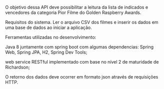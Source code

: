 O objetivo dessa API deve possibilitar a leitura da lista de indicados e vencedores da categoria Pior Filme do Golden Raspberry Awards.

Requisitos do sistema.
Ler o arquivo CSV dos filmes e inserir os dados em uma base de dados ao iniciar a
aplicação.

Ferramentas utilizadas no desenvolvimento:

Java 8 juntamente com spring boot com algumas dependencias: Spring Web, Spring JPA, H2, Spring Dev Tools;

web service RESTful implementado com base no nível 2 de maturidade de Richardson;

O retorno dos dados deve ocorrer em formato json através de requisições HTTP.
